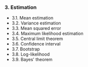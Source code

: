 ### 3. Estimation
- 3.1. Mean estimation
- 3.2. Variance estimation
- 3.3. Mean squared error
- 3.4. Maximum likelihood estimation
- 3.5. Central limit theorem
- 3.6. Confidence interval
- 3.7. Bootstrap
- 3.8. Log-likelihood
- 3.9. Bayes' theorem
